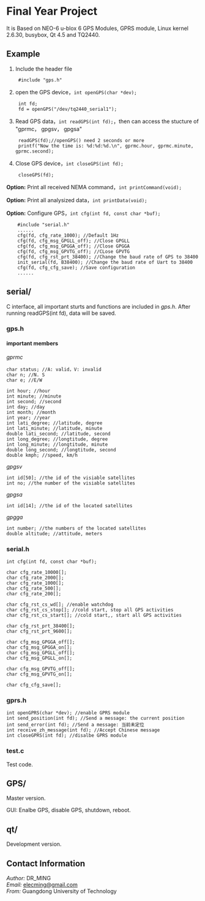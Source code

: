 # Final Year Project

It is Based on NEO-6 u-blox 6 GPS Modules, GPRS module, Linux kernel 2.6.30, busybox, Qt 4.5 and TQ2440.

## Example 

1. Include the header file

        #include "gps.h"

1. open the GPS device，`int openGPS(char *dev);`   

        int fd;  
        fd = openGPS("/dev/tq2440_serial1");

2. Read GPS data，`int readGPS(int fd);`，then can access the stucture of "gprmc， gpgsv， gpgsa"

        readGPS(fd);//openGPS() need 2 seconds or more
        printf("Now the time is: %d:%d:%d.\n", gprmc.hour, gprmc.minute, gprmc.second);

3. Close GPS device，`int closeGPS(int fd);`

        closeGPS(fd);

__Option:__ Print all received NEMA command，`int printCommand(void);`

__Option:__ Print all analysized data，`int printData(void);`

__Option:__ Configure GPS，`int cfg(int fd, const char *buf);`

        #include "serial.h"
        ......
        cfg(fd, cfg_rate_1000); //Default 1Hz
        cfg(fd, cfg_msg_GPGLL_off); //Close GPGLL
        cfg(fd, cfg_msg_GPGGA_off); //Close GPGGA
        cfg(fd, cfg_msg_GPVTG_off); //CLose GPVTG
        cfg(fd, cfg_rst_prt_38400); //Change the baud rate of GPS to 38400
        init_serial(fd, B38400); //Change the baud rate of Uart to 38400
        cfg(fd, cfg_cfg_save); //Save configuration
        ......

## serial/

C interface, all important sturts and functions are included in *gps.h*. After running readGPS(int fd), data will be saved.
### gps.h
#### important members
*gprmc*

    char status; //A: valid，V: invalid
    char n; //N. S
	char e; //E/W
	
	int hour; //hour
	int minute; //minute
	int second; //second
	int day; //day
	int month; //month
	int year; //year
	int lati_degree; //latitude, degree
	int lati_minute; //latitude, minute
	double lati_second; //latitude, second
	int long_degree; //longtitude, degree
	int long_minute; //longtitude, minute
	double long_second; //longtitude, second
	double kmph; //speed, km/h
	
*gpgsv*

    int id[50]; //the id of the visiable satellites
	int no; //the number of the visiable satellites
	
*gpgsa*

	int id[14]; //the id of the located satellites 
	
*gpgga*
    
    int number; //the numbers of the located satellites
    double altitude; //attitude, meters
    
### serial.h
    int cfg(int fd, const char *buf);
    
    char cfg_rate_10000[];   
    char cfg_rate_2000[];   
    char cfg_rate_1000[];   
    char cfg_rate_500[];   
    char cfg_rate_200[];   
    
    char cfg_rst_cs_wd[]; //enable watchdog
    char cfg_rst_cs_stop[]; //cold start, stop all GPS activities
    char cfg_rst_cs_start[]; //cold start,, start all GPS activities
    
    char cfg_rst_prt_38400[];
    char cfg_rst_prt_9600[];
    
    char cfg_msg_GPGGA_off[];
    char cfg_msg_GPGGA_on[];
    char cfg_msg_GPGLL_off[];
    char cfg_msg_GPGLL_on[];
    
    char cfg_msg_GPVTG_off[];
    char cfg_msg_GPVTG_on[];
    
    char cfg_cfg_save[];

### gprs.h
    int openGPRS(char *dev); //enable GPRS module
    int send_position(int fd); //Send a message: the current position
    int send_error(int fd); //Send a message: 当前未定位
    int receive_zh_message(int fd); //Accept Chinese message
    int closeGPRS(int fd); //disalbe GPRS module

### test.c
Test code.


## GPS/

Master version.

GUI: Enalbe GPS, disable GPS, shutdown, reboot.

## qt/

Development version.

## Contact Information

*Author:* DR_MING  
*Email:* elecming@gmail.com   
*From:* Guangdong University of Technology  
